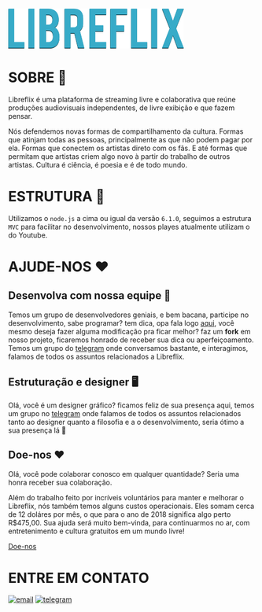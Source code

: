 ![Logo da libreflix](assets/img/libreflix.png)
# SOBRE 📜 
 Libreflix é uma plataforma de streaming livre e colaborativa que reúne produções audiovisuais independentes, de livre exibição e que fazem pensar.

Nós defendemos novas formas de compartilhamento da cultura. Formas que atinjam todas as pessoas, principalmente as que não podem pagar por ela. Formas que conectem os artistas direto com os fãs. E até formas que permitam que artistas criem algo novo à partir do trabalho de outros artistas. Cultura é ciência, é poesia e é de todo mundo.

# ESTRUTURA 🔧
Utilizamos o `node.js` a cima ou igual da versão `6.1.0`, seguimos a estrutura `MVC` para facilitar no desenvolvimento, nossos playes atualmente utilizam o do Youtube.

# AJUDE-NOS ❤️

## Desenvolva com nossa equipe 🤖
Temos um grupo de desenvolvedores geniais, e bem bacana, participe no desenvolvimento, sabe programar? tem dica, opa fala logo [aqui](https://notabug.org/libreflix/libreflix/issues), você mesmo deseja fazer alguma modificação pra ficar melhor? faz um __fork__ em nosso projeto, ficaremos honrado de receber sua dica ou aperfeiçoamento. Temos um grupo do [telegram](https://t.me/libreflix_org) onde conversamos bastante, e interagimos, falamos de todos os assuntos relacionados a Libreflix.

## Estruturação e designer 🖥
Olá, você é um designer gráfico? ficamos feliz de sua presença aqui, temos um grupo no [telegram](https://t.me/libreflix_org) onde falamos de todos os assuntos relacionados tanto ao designer quanto a filosofia e a o desenvolvimento, seria ótimo a sua presença lá 💙

## Doe-nos ❤️
Olá, você pode colaborar conosco em qualquer quantidade? Seria uma honra receber sua colaboração.

Além do trabalho feito por incríveis voluntários para manter e melhorar o Libreflix, nós também temos alguns custos operacionais. Eles somam cerca de 12 doláres por mês, o que para o ano de 2018 significa algo perto R$475,00. Sua ajuda será muito bem-vinda, para continuarmos no ar, com entretenimento e cultura gratuitos em um mundo livre! 

[Doe-nos](https://acredito.me/libreflix2018)

# ENTRE EM CONTATO
[![email](https://freeiconshop.com/wp-content/uploads/edd/mail-flat.png)](mailto:libreflix@openmailbox.org)  [![telegram](https://www.shareicon.net/download/2015/10/04/112103_telegram.ico)](https://t.me/libreflix_org)